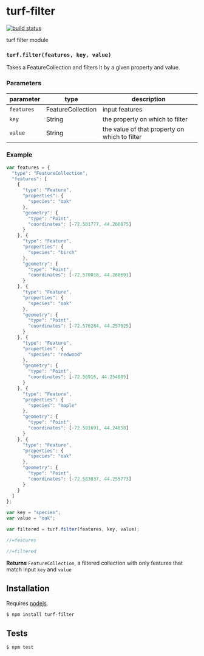# turf-filter

[![build status](https://secure.travis-ci.org/Turfjs/turf-filter.png)](http://travis-ci.org/Turfjs/turf-filter)

turf filter module


### `turf.filter(features, key, value)`

Takes a FeatureCollection and filters it by a given property and value.


### Parameters

| parameter  | type              | description                                   |
| ---------- | ----------------- | --------------------------------------------- |
| `features` | FeatureCollection | input features                                |
| `key`      | String            | the property on which to filter               |
| `value`    | String            | the value of that property on which to filter |


### Example

```js
var features = {
  "type": "FeatureCollection",
  "features": [
    {
      "type": "Feature",
      "properties": {
        "species": "oak"
      },
      "geometry": {
        "type": "Point",
        "coordinates": [-72.581777, 44.260875]
      }
    }, {
      "type": "Feature",
      "properties": {
        "species": "birch"
      },
      "geometry": {
        "type": "Point",
        "coordinates": [-72.570018, 44.260691]
      }
    }, {
      "type": "Feature",
      "properties": {
        "species": "oak"
      },
      "geometry": {
        "type": "Point",
        "coordinates": [-72.576284, 44.257925]
      }
    }, {
      "type": "Feature",
      "properties": {
        "species": "redwood"
      },
      "geometry": {
        "type": "Point",
        "coordinates": [-72.56916, 44.254605]
      }
    }, {
      "type": "Feature",
      "properties": {
        "species": "maple"
      },
      "geometry": {
        "type": "Point",
        "coordinates": [-72.581691, 44.24858]
      }
    }, {
      "type": "Feature",
      "properties": {
        "species": "oak"
      },
      "geometry": {
        "type": "Point",
        "coordinates": [-72.583837, 44.255773]
      }
    }
  ]
};

var key = "species";
var value = "oak";

var filtered = turf.filter(features, key, value);

//=features

//=filtered
```


**Returns** `FeatureCollection`, a filtered collection with only features that match input `key` and `value`

## Installation

Requires [nodejs](http://nodejs.org/).

```sh
$ npm install turf-filter
```

## Tests

```sh
$ npm test
```


